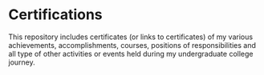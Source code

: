 # Certifications                      

This repository includes certificates (or links to certificates) of my various achievements, accomplishments, courses, positions of responsibilities and all type of other activities or events held during my undergraduate college journey.  


    

    
          
            
           
            
            
             
              
               
